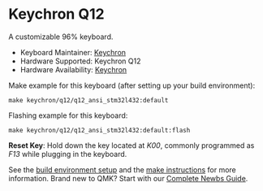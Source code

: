 # Keychron Q12

A customizable 96% keyboard.

* Keyboard Maintainer: [Keychron](https://github.com/keychron)
* Hardware Supported: Keychron Q12
* Hardware Availability: [Keychron](https://www.keychron.com)

Make example for this keyboard (after setting up your build environment):

    make keychron/q12/q12_ansi_stm32l432:default

Flashing example for this keyboard:

    make keychron/q12/q12_ansi_stm32l432:default:flash

**Reset Key**: Hold down the key located at *K00*, commonly programmed as *F13* while plugging in the keyboard.

See the [build environment setup](https://docs.qmk.fm/#/getting_started_build_tools) and the [make instructions](https://docs.qmk.fm/#/getting_started_make_guide) for more information. Brand new to QMK? Start with our [Complete Newbs Guide](https://docs.qmk.fm/#/newbs).
